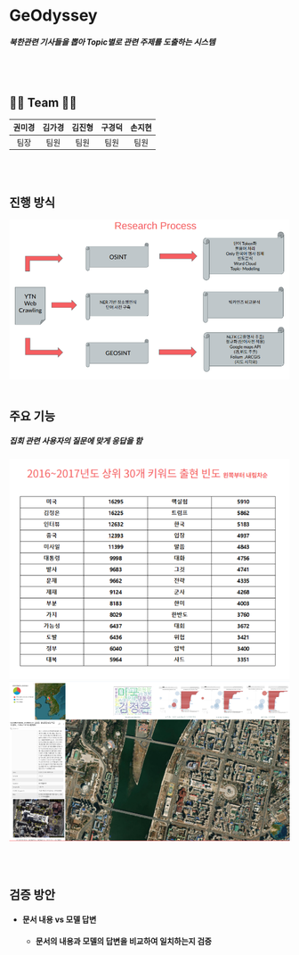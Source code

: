 # GeOdyssey
##### 북한관련 기사들을 뽑아 Topic별로 관련 주제를 도출하는 시스템

<br>
<br>

## 👨‍💻 Team 👨‍💻
|권미경|김가경|김진형|구경덕|손지현|
|:---:|:---:|:---:|:---:|:---:|
|팀장|팀원|팀원|팀원|팀원|

<br>
<br>

## 진행 방식
![image](https://github.com/Kyungdeok-Koo/first-repository/blob/main/Aiffel_DataScientist_3rd/%EC%8A%A4%ED%81%AC%EB%A6%B0%EC%83%B7%202025-03-21%2015-20-36.png)
<br>
<br>

## 주요 기능
##### 집회 관련 사용자의 질문에 맞게 응답을 함
![image](https://github.com/Kyungdeok-Koo/first-repository/blob/main/Aiffel_DataScientist_3rd/%EC%8A%A4%ED%81%AC%EB%A6%B0%EC%83%B7%202025-03-21%2015-35-17.png)
![image](https://github.com/Kyungdeok-Koo/first-repository/blob/main/Aiffel_DataScientist_3rd/%EC%8A%A4%ED%81%AC%EB%A6%B0%EC%83%B7%202025-03-21%2015-35-47.png)

<br>
<br>

## 검증 방안
- #### 문서 내용 vs 모델 답변
  - #### 문서의 내용과 모델의 답변을 비교하여 일치하는지 검증

<br>
